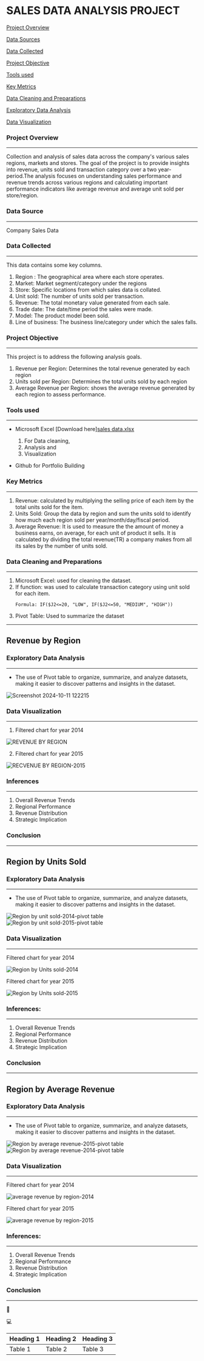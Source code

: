 # SALES DATA ANALYSIS PROJECT

[Project Overview](#project-overview) 

[Data Sources](#data-sources)

[Data Collected](#data-collected)

[Project Objective ](#project-objective)

[Tools used](#tools-used)

[Key Metrics](#key-metrics)

[Data Cleaning and Preparations](#data-cleaning-and-preparations)

[Exploratory Data Analysis](#exploratory-data-analysis)

[Data Visualization](#data-visualization)

    
### Project Overview
---
Collection and analysis of sales data across the company's various sales regions, markets and stores. The goal of the project is to provide insights into revenue, units sold and transaction category over a two year-period.The analysis focuses on understanding sales performance and revenue trends across various regions and calculating important performance indicators like average revenue and average unit sold per store/region. 
    
### Data Source
---    
Company Sales Data

### Data Collected
---    
This data contains some key columns.
1. Region : The geographical area where each store operates.
2. Market: Market segment/category under the regions
3. Store: Specific locations from which sales data is collated.
4. Unit sold: The number of units sold per transaction.
5. Revenue: The total monetary value generated from each sale.
6. Trade date: The date/time period the sales were made.
7. Model: The product model been sold.
8. Line of business: The business line/category under which the sales falls.
  
### Project Objective  
--- 
This project is to address the following analysis goals.
1. Revenue per Region: Determines the total revenue generated by each region
2. Units sold per Region: Determines the total units sold by each region
3. Average Revenue per Region: shows the average revenue generated by each region to assess performance.
    
### Tools used
---
- Microsoft Excel [Download here][sales data.xlsx](https://github.com/user-attachments/files/17345479/sales.data.xlsx)

  1. For Data cleaning,
  2. Analysis and
  3. Visualization
  
- Github for Portfolio Building

### Key Metrics
---
1. Revenue: calculated by multiplying the selling price of each item by the total units sold for the item.
2. Units Sold: Group the data by region and sum the units sold to identify how much each region sold per year/month/day/fiscal period.
3. Average Revenue: It is used to measure the the amount of money a business earns, on average, for each unit of product it sells. It is calculated by dividing the total revenue(TR) a company makes from all its sales by the number of units sold.

### Data Cleaning and Preparations
---
1. Microsoft Excel: used for cleaning the dataset.
2. If function: was used to calculate transaction category using unit sold for each item.
   ```
   Formula: IF($J2<=20, "LOW", IF($J2<=50, "MEDIUM", "HIGH"))
   
3. Pivot Table: Used to summarize the dataset
---
## Revenue by Region

### Exploratory Data Analysis 
---
- The use of Pivot table to organize, summarize, and analyze datasets, making it easier to discover patterns and insights in the dataset.

![Screenshot 2024-10-11 122215](https://github.com/user-attachments/assets/c8db796d-6545-42a7-b965-c876ae6d4d07)

### Data Visualization
---

1. Filtered chart for year 2014
   
![REVENUE BY REGION](https://github.com/user-attachments/assets/1189410a-e7f8-42f0-9407-7c413f4012d3)

2. Filtered chart for year 2015

![RECVENUE BY REGION-2015](https://github.com/user-attachments/assets/288c3afd-e607-40c7-8268-acf559771f1c)

### Inferences
---
1. Overall Revenue Trends
2. Regional Performance
3. Revenue Distribution
4. Strategic Implication
   
### Conclusion
---

## Region by Units Sold

### Exploratory Data Analysis 
---
- The use of Pivot table to organize, summarize, and analyze datasets, making it easier to discover patterns and insights in the dataset.

![Region by unit sold-2014-pivot table](https://github.com/user-attachments/assets/c7b15ecc-9b24-4326-9fc7-86761b51c0b1)
![Region by unit sold-2015-pivot table](https://github.com/user-attachments/assets/fec678cd-ff57-402b-869e-d2ab650e959b)


### Data Visualization
---
Filtered chart for year 2014

![Region by Units sold-2014](https://github.com/user-attachments/assets/640ada20-4aa8-484f-973b-9b3dc7565c8d)


Filtered chart for year 2015

![Region by Units sold-2015](https://github.com/user-attachments/assets/20696812-ba1d-4606-b08b-6765b14f54da)


### Inferences:
---
1. Overall Revenue Trends
2. Regional Performance
3. Revenue Distribution
4. Strategic Implication
   
### Conclusion
---

## Region by Average Revenue

### Exploratory Data Analysis 
---
- The use of Pivot table to organize, summarize, and analyze datasets, making it easier to discover patterns and insights in the dataset.

![Region by average revenue-2015-pivot table](https://github.com/user-attachments/assets/02ef8232-c1c7-4f61-b8cf-1aeba3228329)
![Region by average revenue-2014-pivot table](https://github.com/user-attachments/assets/66d25dd3-1fd1-42ee-861b-ede0491314da)


### Data Visualization
---
Filtered chart for year 2014

![average revenue by region-2014](https://github.com/user-attachments/assets/6f68776c-1f58-4901-94f7-1a28620e209a)


Filtered chart for year 2015

![average revenue by region-2015](https://github.com/user-attachments/assets/797c1da0-e432-4172-aa9d-9e47029c97d7)


### Inferences:
---
1. Overall Revenue Trends
2. Regional Performance
3. Revenue Distribution
4. Strategic Implication
   
### Conclusion
---



🥇

💻

|Heading 1|Heading 2|Heading 3|
|---------|---------|---------|
|Table 1|Table 2|Table 3|





